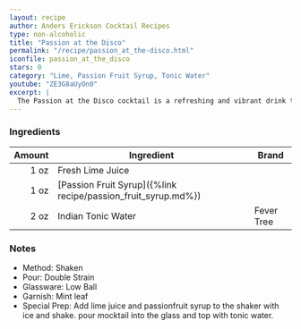 ```yaml
---
layout: recipe
author: Anders Erickson Cocktail Recipes
type: non-alcoholic
title: "Passion at the Disco"
permalink: "/recipe/passion_at_the-disco.html"
iconfile: passion_at_the_disco
stars: 0
category: "Lime, Passion Fruit Syrup, Tonic Water"
youtube: "ZE3G8aUyOn0"
excerpt: |
  The Passion at the Disco cocktail is a refreshing and vibrant drink that combines the tropical flavors of passion fruit with the bright citrus notes of lime.
---
```


### Ingredients

| Amount | Ingredient                                                    | Brand      |
| -----: | ------------------------------------------------------------- | ---------- |
|   1 oz | Fresh Lime Juice                                              |
|   1 oz | [Passion Fruit Syrup]({%link recipe/passion_fruit_syrup.md%}) |
|   2 oz | Indian Tonic Water                                            | Fever Tree |

### Notes

- Method: Shaken
- Pour: Double Strain
- Glassware: Low Ball
- Garnish: Mint leaf
- Special Prep: Add lime juice and passionfruit syrup to the shaker with ice and shake. pour mocktail into the glass and top with tonic water.
